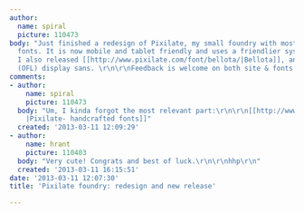 ```yaml
---
author:
  name: spiral
  picture: 110473
body: "Just finished a redesign of Pixilate, my small foundry with mostly handwritten/handdrawn
  fonts. It is now mobile and tablet friendly and uses a friendlier system for purchases.
  I also released [[http://www.pixilate.com/font/bellota/|Bellota]], an open source
  (OFL) display sans. \r\n\r\nFeedback is welcome on both site & fonts. :)"
comments:
- author:
    name: spiral
    picture: 110473
  body: "Um, I kinda forgot the most relevant part:\r\n\r\n[[http://www.pixilate.com
    |Pixilate- handcrafted fonts]]"
  created: '2013-03-11 12:09:29'
- author:
    name: hrant
    picture: 110403
  body: "Very cute! Congrats and best of luck.\r\n\r\nhhp\r\n"
  created: '2013-03-11 16:15:51'
date: '2013-03-11 12:07:30'
title: 'Pixilate foundry: redesign and new release'

---
```

